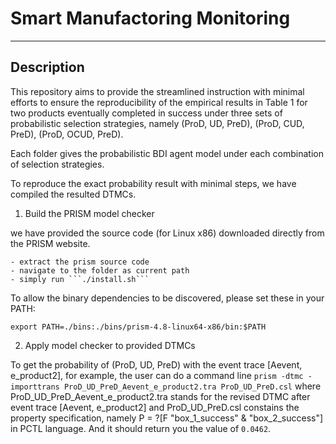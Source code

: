 # Smart Manufactoring Monitoring

---

## Description

This repository aims to provide the streamlined instruction with minimal efforts to ensure the reproducibility of the empirical results in Table 1 for two products eventually completed in success under three sets of probabilistic selection strategies, namely (ProD, UD, PreD), (ProD, CUD, PreD), (ProD, OCUD, PreD).

Each folder gives the probabilistic BDI agent model under each combination of selection strategies.


To reproduce the exact probability result with minimal steps, we have compiled the resulted DTMCs.

1. Build the PRISM model checker 

 we have provided the source code (for Linux x86) downloaded directly from the PRISM website.

    - extract the prism source code
    - navigate to the folder as current path
    - simply run ```./install.sh```

To allow the binary dependencies to be discovered, please set these in your PATH:

```export PATH=./bins:./bins/prism-4.8-linux64-x86/bin:$PATH```


2. Apply model checker to provided DTMCs

To get the probability of (ProD, UD, PreD) with the event trace [Aevent, e_product2], for example, the user can do a command line ```prism -dtmc -importtrans ProD_UD_PreD_Aevent_e_product2.tra ProD_UD_PreD.csl``` where ProD_UD_PreD_Aevent_e_product2.tra stands for the revised DTMC after event trace [Aevent, e_product2] and ProD_UD_PreD.csl constains the property specification, namely P = ?[F "box_1_success" & "box_2_success"] in PCTL language. And it should return you the value of ```0.0462```.



